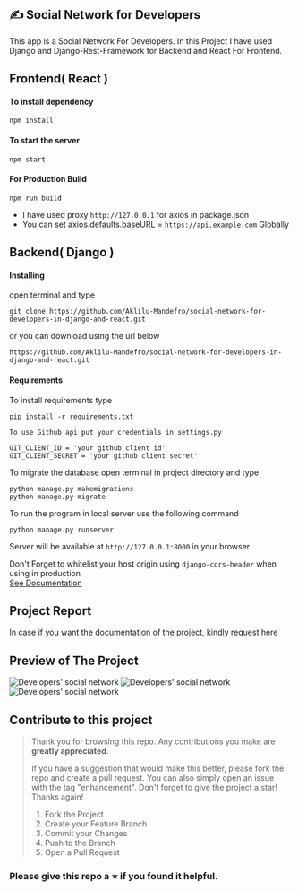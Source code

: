 ## ✍️ Social Network for Developers

This app is a Social Network For Developers. In this Project I have used Django and Django-Rest-Framework for Backend and React For Frontend.

## Frontend( React )

#### To install dependency

```
npm install
```

#### To start the server

```
npm start
```

#### For Production Build

```
npm run build
```

- I have used proxy `http://127.0.0.1` for axios in package.json
- You can set axios.defaults.baseURL = `https://api.example.com` Globally

## Backend( Django )

#### Installing

open terminal and type

```
git clone https://github.com/Aklilu-Mandefro/social-network-for-developers-in-django-and-react.git
```

or you can download using the url below

```
https://github.com/Aklilu-Mandefro/social-network-for-developers-in-django-and-react.git
```

#### Requirements

To install requirements type

```
pip install -r requirements.txt
```

`To use Github api put your credentials in settings.py`

```
GIT_CLIENT_ID = 'your github client id'
GIT_CLIENT_SECRET = 'your github client secret'
```

To migrate the database open terminal in project directory and type

```
python manage.py makemigrations
python manage.py migrate
```

To run the program in local server use the following command

```
python manage.py runserver
```

Server will be available at `http://127.0.0.1:8000` in your browser

Don't Forget to whitelist your host origin using `django-cors-header` when using in production<br>
[See Documentation](https://pypi.org/project/django-cors-headers/)

## Project Report

In case if you want the documentation of the project, kindly [request here](https://github.com/Aklilu-Mandefro/social-network-for-developers-in-django-and-react/issues)

## Preview of The Project

<img src="https://i.imgur.com/wlFYtXD.png" alt="Developers' social network"/>

<img src="https://i.imgur.com/1IWXvry.png" alt="Developers' social network"/>

<img src="https://i.imgur.com/qqOSKpQ.png" alt="Developers' social network"/>

## Contribute to this project

<blockquote>

Thank you for browsing this repo. Any contributions you make are **greatly
appreciated**.

If you have a suggestion that would make this better, please fork the repo and
create a pull request. You can also simply open an issue with the tag
"enhancement". Don't forget to give the project a star! Thanks again!

1. Fork the Project
2. Create your Feature Branch 
3. Commit your Changes 
4. Push to the Branch 
5. Open a Pull Request

</blockquote>

### Please give this repo a ⭐ if you found it helpful.
